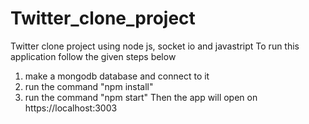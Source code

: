# Twitter_clone_project
Twitter clone project using node js, socket io and  javastript
To run this application follow the given steps below
1. make a mongodb database and connect to it
2. run the command "npm install"
3. run the command "npm start" 
Then the app will open on https://localhost:3003
